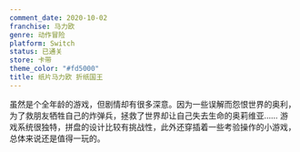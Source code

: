 ```yaml
---
comment_date: 2020-10-02
franchise: 马力欧
genre: 动作冒险
platform: Switch
status: 已通关
store: 卡带
theme_color: "#fd5000"
title: 纸片马力欧 折纸国王
---
```

虽然是个全年龄的游戏，但剧情却有很多深意。因为一些误解而怨恨世界的奥利，为了救朋友牺牲自己的炸弹兵，拯救了世界却让自己失去生命的奥莉维亚…… 游戏系统很独特，拼盘的设计比较有挑战性，此外还穿插着一些考验操作的小游戏，总体来说还是值得一玩的。
